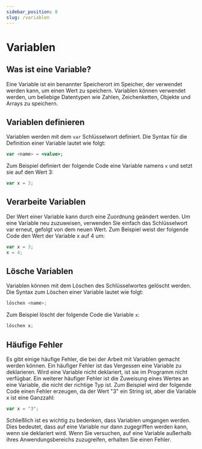 ```yaml
---
sidebar_position: 8
slug: /variablen
---
```


# Variablen


## Was ist eine Variable?

Eine Variable ist ein benannter Speicherort im Speicher, der verwendet werden kann, um einen Wert zu speichern. Variablen können verwendet werden, um beliebige Datentypen wie Zahlen, Zeichenketten, Objekte und Arrays zu speichern.

## Variablen definieren

Variablen werden mit dem `var` Schlüsselwort definiert. Die Syntax für die Definition einer Variable lautet wie folgt:

```jsx
var <name> = <value>;
```

Zum Beispiel definiert der folgende Code eine Variable namens `x` und setzt sie auf den Wert 3:
```jsx
var x = 3;
```

## Verarbeite Variablen
Der Wert einer Variable kann durch eine Zuordnung geändert werden. Um eine Variable neu zuzuweisen, verwenden Sie einfach das Schlüsselwort var erneut, gefolgt von dem neuen Wert. Zum Beispiel weist der folgende Code den Wert der Variable x auf 4 um:
```jsx
var x = 3;
x = 4;
```

## Lösche Variablen
Variablen können mit dem Löschen des Schlüsselwortes gelöscht werden. Die Syntax zum Löschen einer Variable lautet wie folgt:
```jsx
löschen <name>;
```

Zum Beispiel löscht der folgende Code die Variable `x`:

```jsx
löschen x;
```

## Häufige Fehler

Es gibt einige häufige Fehler, die bei der Arbeit mit Variablen gemacht werden können. Ein häufiger Fehler ist das Vergessen eine Variable zu deklarieren. Wird eine Variable nicht deklariert, ist sie im Programm nicht verfügbar. Ein weiterer häufiger Fehler ist die Zuweisung eines Wertes an eine Variable, die nicht der richtige Typ ist. Zum Beispiel wird der folgende Code einen Fehler erzeugen, da der Wert "3" ein String ist, aber die Variable x ist eine Ganzzahl:

```jsx
var x = "3";
```

Schließlich ist es wichtig zu bedenken, dass Variablen umgangen werden. Dies bedeutet, dass auf eine Variable nur dann zugegriffen werden kann, wenn sie deklariert wird. Wenn Sie versuchen, auf eine Variable außerhalb ihres Anwendungsbereichs zuzugreifen, erhalten Sie einen Fehler.